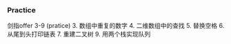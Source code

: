 ### Practice
剑指offer 3-9 (pratice)
  3. 数组中重复的数字
  4. 二维数组中的查找
  5. 替换空格
  6. 从尾到头打印链表
  7. 重建二叉树
  9. 用两个栈实现队列